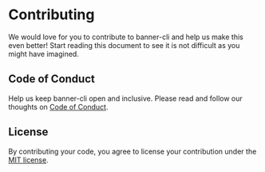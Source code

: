 # Contributing

We would love for you to contribute to banner-cli and help us make this even better! Start reading this document to see it is not difficult as you might have imagined.


## Code of Conduct

Help us keep banner-cli open and inclusive. Please read and follow our thoughts on [Code of Conduct](http://confcodeofconduct.com/).


## License

By contributing your code, you agree to license your contribution under the [MIT license](https://github.com/cjpatoilo/banner-cli#license).
